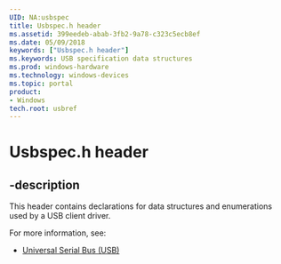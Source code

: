 ```yaml
---
UID: NA:usbspec
title: Usbspec.h header
ms.assetid: 399eedeb-abab-3fb2-9a78-c323c5ecb8ef
ms.date: 05/09/2018
keywords: ["Usbspec.h header"]
ms.keywords: USB specification data structures
ms.prod: windows-hardware
ms.technology: windows-devices
ms.topic: portal
product:
- Windows
tech.root: usbref
---
```


# Usbspec.h header


## -description


This header contains declarations for data structures and enumerations used by a USB client driver. 

For more information, see:

- [Universal Serial Bus (USB)](../_usbref/index.md)
